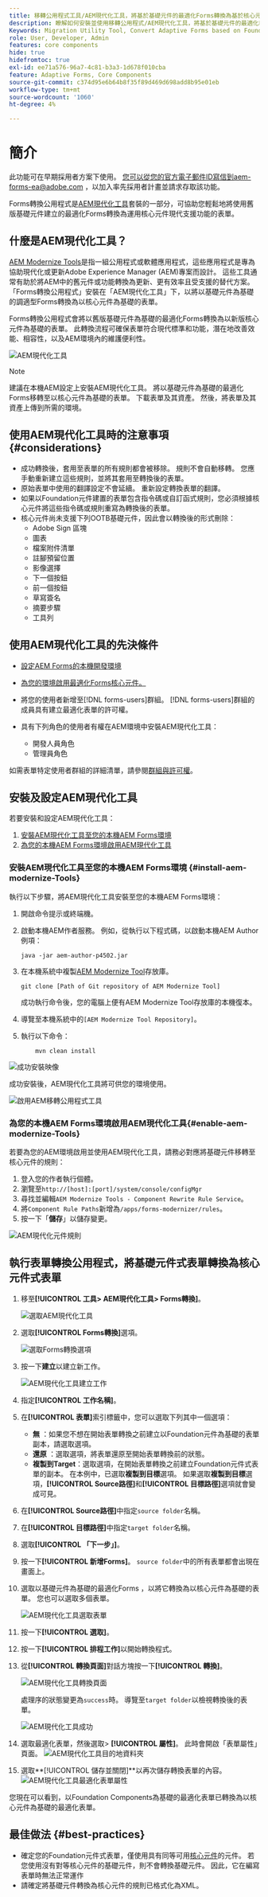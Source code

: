 ```yaml
---
title: 移轉公用程式工具/AEM現代化工具，將基於基礎元件的最適化Forms轉換為基於核心元件的表單
description: 瞭解如何安裝並使用移轉公用程式/AEM現代化工具，將基於基礎元件的最適化Forms轉換為基於核心元件的表單。
Keywords: Migration Utility Tool, Convert Adaptive Forms based on Foundation Components to Core Component based forms, Convert Foundation forms to Core Components forms, Using Modernizer Tool to convert Foundation Components to Core Components in forms.
role: User, Developer, Admin
features: core components
hide: true
hidefromtoc: true
exl-id: ee71a576-96a7-4c81-b3a3-1d678f010cba
feature: Adaptive Forms, Core Components
source-git-commit: c374d95e6b64b8f35f89d469d698add8b95e01eb
workflow-type: tm+mt
source-wordcount: '1060'
ht-degree: 4%

---
```


# 簡介

<span class="preview">此功能可在早期採用者方案下使用。 您可以從您的官方電子郵件ID寫信到aem-forms-ea@adobe.com ，以加入率先採用者計畫並請求存取該功能。</span>

Forms轉換公用程式是[AEM現代化工具](https://opensource.adobe.com/aem-modernize-tools/)套裝的一部分，可協助您輕鬆地將使用舊版基礎元件建立的最適化Forms轉換為運用核心元件現代支援功能的表單。

## 什麼是AEM現代化工具？

[AEM Modernize Tools](https://opensource.adobe.com/aem-modernize-tools/)是指一組公用程式或軟體應用程式，這些應用程式是專為協助現代化或更新Adobe Experience Manager (AEM)專案而設計。 這些工具通常有助於將AEM中的舊元件或功能轉換為更新、更有效率且受支援的替代方案。 「Forms轉換公用程式」安裝在「AEM現代化工具」下，以將以基礎元件為基礎的調適型Forms轉換為以核心元件為基礎的表單。

Forms轉換公用程式會將以舊版基礎元件為基礎的最適化Forms轉換為以新版核心元件為基礎的表單。 此轉換流程可確保表單符合現代標準和功能，潛在地改善效能、相容性，以及AEM環境內的維護便利性。

![AEM現代化工具](/help/forms/assets/aem-modernize-tools.png)

>[!NOTE]
> 
> 建議在本機AEM設定上安裝AEM現代化工具。 將以基礎元件為基礎的最適化Forms移轉至以核心元件為基礎的表單。 下載表單及其資產。 然後，將表單及其資產上傳到所需的環境。

## 使用AEM現代化工具時的注意事項 {#considerations}

* 成功轉換後，套用至表單的所有規則都會被移除。 規則不會自動移轉。 您應手動重新建立這些規則，並將其套用至轉換後的表單。
* 原始表單中使用的翻譯設定不會延續。 重新設定轉換表單的翻譯。
* 如果以Foundation元件建置的表單包含指令碼或自訂函式規則，您必須根據核心元件將這些指令碼或規則重寫為轉換後的表單。
* 核心元件尚未支援下列OOTB基礎元件，因此會以轉換後的形式刪除：
   * Adobe Sign 區塊
   * 圖表
   * 檔案附件清單
   * 註腳預留位置
   * 影像選擇
   * 下一個按鈕
   * 前一個按鈕
   * 草寫簽名
   * 摘要步驟
   * 工具列

## 使用AEM現代化工具的先決條件

* [設定AEM Forms的本機開發環境](/help/forms/setup-local-development-environment.md)
* [為您的環境啟用最適化Forms核心元件。](/help/forms/enable-adaptive-forms-core-components.md)

* 將您的使用者新增至[!DNL forms-users]群組。 [!DNL forms-users]群組的成員具有建立最適化表單的許可權。

* 具有下列角色的使用者有權在AEM環境中安裝AEM現代化工具：
   * 開發人員角色
   * 管理員角色

如需表單特定使用者群組的詳細清單，請參閱[群組與許可權](forms-groups-privileges-tasks.md)。

## 安裝及設定AEM現代化工具

若要安裝和設定AEM現代化工具：

1. [安裝AEM現代化工具至您的本機AEM Forms環境](#install-aem-modernize-Tools)
2. [為您的本機AEM Forms環境啟用AEM現代化工具](#enable-aem-modernize-Tools)

### 安裝AEM現代化工具至您的本機AEM Forms環境 {#install-aem-modernize-Tools}

執行以下步驟，將AEM現代化工具安裝至您的本機AEM Forms環境：

1. 開啟命令提示或終端機。
1. 啟動本機AEM作者服務。 例如，從執行以下程式碼，以啟動本機AEM Author例項：

   `java -jar aem-author-p4502.jar`

1. 在本機系統中複製[AEM Modernize Tool](https://github.com/adobe/forms-modernizer)存放庫。

   ```Shell
   git clone [Path of Git repository of AEM Modernize Tool]
   ```

   成功執行命令後，您的電腦上便有AEM Modernize Tool存放庫的本機復本。

1. 導覽至本機系統中的`[AEM Modernize Tool Repository]`。
1. 執行以下命令：

   ```Shell
       mvn clean install 
   ```
![成功安裝映像](/help/forms/assets/aem-modernize-install-steps.png)

成功安裝後，AEM現代化工具將可供您的環境使用。

![啟用AEM移轉公用程式工具](/help/forms/assets/enable-aem-modernizer-tools.png)


### 為您的本機AEM Forms環境啟用AEM現代化工具{#enable-aem-modernize-Tools}

若要為您的AEM環境啟用並使用AEM現代化工具，請務必對應將基礎元件移轉至核心元件的規則：

1. 登入您的作者執行個體。
1. 瀏覽至`http://[host]:[port]/system/console/configMgr`
1. 尋找並編輯`AEM Modernize Tools - Component Rewrite Rule Service`。
1. 將`Component Rule Paths`新增為`/apps/forms-modernizer/rules`。
1. 按一下「**儲存**」以儲存變更。

![AEM現代化元件規則](/help/forms/assets/aem-modernize-tools-component-rule.png)

## 執行表單轉換公用程式，將基礎元件式表單轉換為核心元件式表單

1. 移至&#x200B;**[!UICONTROL 工具> AEM現代化工具> Forms轉換]**。

   ![選取AEM現代化工具](/help/forms/assets/aem-modernize-tools-select-form.png)

1. 選取&#x200B;**[!UICONTROL Forms轉換]**&#x200B;選項。

   ![選取Forms轉換選項](/help/forms/assets/aem-modernize-forms-conversion.png)

1. 按一下&#x200B;**建立**&#x200B;以建立新工作。

   ![AEM現代化工具建立工作](/help/forms/assets/aem-modernize-tools-create-job.png)

1. 指定&#x200B;**[!UICONTROL 工作名稱]**。
1. 在&#x200B;**[!UICONTROL 表單]**&#x200B;索引標籤中，您可以選取下列其中一個選項：
   * **無** ：如果您不想在開始表單轉換之前建立以Foundation元件為基礎的表單副本，請選取選項。
   * **還原** ：選取選項，將表單還原至開始表單轉換前的狀態。
   * **複製到Target**：選取選項，在開始表單轉換之前建立Foundation元件式表單的副本。
在本例中，已選取**複製到目標**&#x200B;選項。 如果選取&#x200B;**複製到目標**&#x200B;選項，**[!UICONTROL Source路徑]**&#x200B;和&#x200B;**[!UICONTROL 目標路徑]**&#x200B;選項就會變成可見。

1. 在&#x200B;**[!UICONTROL Source路徑]**&#x200B;中指定`source folder`名稱。
1. 在&#x200B;**[!UICONTROL 目標路徑]**&#x200B;中指定`target folder`名稱。
1. 選取&#x200B;**[!UICONTROL 「下一步」]**。
1. 按一下&#x200B;**[!UICONTROL 新增Forms]**。 `source folder`中的所有表單都會出現在畫面上。
1. 選取以基礎元件為基礎的最適化Forms ，以將它轉換為以核心元件為基礎的表單。 您也可以選取多個表單。

   ![AEM現代化工具選取表單](/help/forms/assets/aem-modernize-tools-select-form.png)

1. 按一下&#x200B;**[!UICONTROL 選取]**。
1. 按一下&#x200B;**[!UICONTROL 排程工作]**&#x200B;以開始轉換程式。
1. 從&#x200B;**[!UICONTROL 轉換頁面]**&#x200B;對話方塊按一下&#x200B;**[!UICONTROL 轉換]**。

   ![AEM現代化工具轉換頁面](/help/forms/assets/aem-modernize-tools-convert-form.png)

   處理序的狀態變更為`success`時。 導覽至`target folder`以檢視轉換後的表單。

   ![AEM現代化工具成功](/help/forms/assets/aem-modernize-tools-success.png)

1. 選取最適化表單，然後選取> **[!UICONTROL 屬性]**。 此時會開啟「表單屬性」頁面。
   ![AEM現代化工具目的地資料夾](/help/forms/assets/aem-modernize-tools-destination-folder.png)

1. 選取&#x200B;**[!UICONTROL 儲存並關閉]**以再次儲存轉換表單的內容。
   ![AEM現代化工具最適化表單屬性](/help/forms/assets/aem-modernize-tools-af-properties.png)

您現在可以看到，以Foundation Components為基礎的最適化表單已轉換為以核心元件為基礎的最適化表單。

## 最佳做法 {#best-practices}

* 確定您的Foundation元件式表單，僅使用具有同等可用[核心元件](https://experienceleague.adobe.com/en/docs/experience-manager-core-components/using/adaptive-forms/introduction#available-components-a-breakdown-by-component-type)的元件。 若您使用沒有對等核心元件的基礎元件，則不會轉換基礎元件。 因此，它在編寫表單時無法正常運作
* 請確定將基礎元件轉換為核心元件的規則已格式化為XML。
